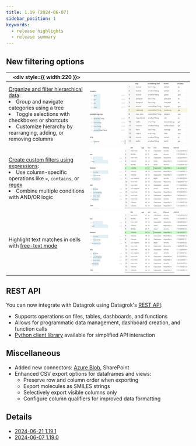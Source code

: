 ```yaml
---
title: 1.19 (2024-06-07)
sidebar_position: 1
keywords:
  - release highlights
  - release summary
---
```


## New filtering options

|<div style={{ width:220 }}></div>|  |
|----------------- | -----------------------------------|
|[Organize and filter hierarchical data](../../../visualize/viewers/filters.md#expression-filter):<br/><li>Group and navigate categories using a tree</li><li>Toggle selections with checkboxes or shortcuts</li><li>Customize hierarchy by rearranging, adding, or removing columns</li> |![Hierarchical Filter](../../../uploads/gifs/hierarchical-filter.gif) |
|[Create custom filters using expressions](../../../visualize/viewers/filters.md#expression-filter):<br/><li>Use column-specific operations like `>`, `contains`, or [regex](https://en.wikipedia.org/wiki/Regular_expression)</li><li>Combine multiple conditions with AND/OR logic</li>|![](../../../uploads/gifs/expression-filter.gif) |
|Highlight text matches in cells with [free-text mode](../../../visualize/viewers/filters.md#free-text-filter-mode) |![](../../../uploads/gifs/free-text-filter.gif) |

<!-----

## Grid improvements

|<div style={{ width:220 }}></div>|  |
|----------------- | -----------------------------------|
|Customize cell styles:<li>content and header</li><li>color and font</li><li>alignment</li><br/>...and more! | |

TODO: I think the realization is buggy

----->

## REST API

You can now integrate with Datagrok using Datagrok's [REST API](../../../develop/packages/rest-api.md):

* Supports operations on files, tables, dashboards, and functions
* Allows for programmatic data management, dashboard creation, and function calls
* [Python client library](https://github.com/datagrok-ai/public/tree/master/python-api) available for simplified API interaction


## Miscellaneous

* Added new connectors: [Azure Blob](../../../access/files/shares/azure.md), SharePoint
* Enhanced CSV export options for dataframes and views:
  * Preserve row and column order when exporting
  * Export molecules as SMILES strings
  * Selectively export visible columns only
  * Configure column qualifiers for improved data formatting

## Details

* [2024-06-21 1.19.1](../release-history.md#2024-06-21-1191)
* [2024-06-07 1.19.0](../release-history.md#2024-06-07-datagrok-1190-release)
